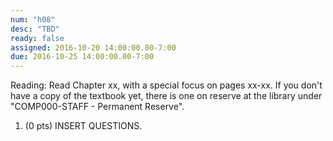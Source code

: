 ```yaml
---
num: "h08"
desc: "TBD"
ready: false
assigned: 2016-10-20 14:00:00.00-7:00
due: 2016-10-25 14:00:00.00-7:00
---
```

Reading: Read Chapter xx, with a special focus on pages xx-xx.    If you don't have a copy of the textbook yet, there is one on reserve at the library under "COMP000-STAFF - Permanent Reserve".

1.	(0 pts) INSERT QUESTIONS.
	<div style="margin-bottom:4em"></div>
